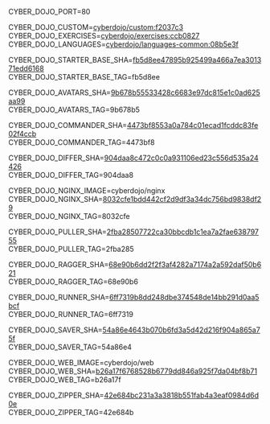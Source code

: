 
CYBER_DOJO_PORT=80<br/>

CYBER_DOJO_CUSTOM=[cyberdojo/custom:f2037c3](https://github.com/cyber-dojo/custom/commit/f2037c3d3e5af7be12c8f38580f948f641d50d72)<br/>
CYBER_DOJO_EXERCISES=[cyberdojo/exercises:ccb0827](https://github.com/cyber-dojo/exercises/commit/ccb0827ca299fc76b69d22986b4223dbc53d4c68)<br/>
CYBER_DOJO_LANGUAGES=[cyberdojo/languages-common:08b5e3f](https://github.com/cyber-dojo/languages/commit/08b5e3f0468fe3cb7f645049c1cee74a94f8d4c6)<br/>

CYBER_DOJO_STARTER_BASE_SHA=[fb5d8ee47895b925499a466a7ea301371edd6168](https://github.com/cyber-dojo/starter-base/commit/fb5d8ee47895b925499a466a7ea301371edd6168)<br/>
CYBER_DOJO_STARTER_BASE_TAG=fb5d8ee<br/>

CYBER_DOJO_AVATARS_SHA=[9b678b55533428c6683e97dc815e1c0ad625aa99](https://github.com/cyber-dojo/avatars/commit/9b678b55533428c6683e97dc815e1c0ad625aa99)<br/>
CYBER_DOJO_AVATARS_TAG=9b678b5<br/>

CYBER_DOJO_COMMANDER_SHA=[4473bf8553a0a784c01ecad1fcddc83fe02f4ccb](https://github.com/cyber-dojo/commander/commit/4473bf8553a0a784c01ecad1fcddc83fe02f4ccb)<br/>
CYBER_DOJO_COMMANDER_TAG=4473bf8<br/>

CYBER_DOJO_DIFFER_SHA=[904daa8c472c0c0a931106ed23c556d535a24426](https://github.com/cyber-dojo/differ/commit/904daa8c472c0c0a931106ed23c556d535a24426)<br/>
CYBER_DOJO_DIFFER_TAG=904daa8<br/>

CYBER_DOJO_NGINX_IMAGE=cyberdojo/nginx
CYBER_DOJO_NGINX_SHA=[8032cfe1bdd442cf2d9df3a34dc756bd9838df29](https://github.com/cyber-dojo/nginx/commit/8032cfe1bdd442cf2d9df3a34dc756bd9838df29)<br/>
CYBER_DOJO_NGINX_TAG=8032cfe<br/>

CYBER_DOJO_PULLER_SHA=[2fba28507722ca30bbcdb1c1ea7a2fae63879755](https://github.com/cyber-dojo/puller/commit/2fba28507722ca30bbcdb1c1ea7a2fae63879755)<br/>
CYBER_DOJO_PULLER_TAG=2fba285<br/>

CYBER_DOJO_RAGGER_SHA=[68e90b6dd2f2f3af4282a7174a2a592daf50b621](https://github.com/cyber-dojo/ragger/commit/68e90b6dd2f2f3af4282a7174a2a592daf50b621)<br/>
CYBER_DOJO_RAGGER_TAG=68e90b6<br/>

CYBER_DOJO_RUNNER_SHA=[6ff7319b8dd248dbe374548de14bb291d0aa5bcf](https://github.com/cyber-dojo/runner/commit/6ff7319b8dd248dbe374548de14bb291d0aa5bcf)<br/>
CYBER_DOJO_RUNNER_TAG=6ff7319<br/>

CYBER_DOJO_SAVER_SHA=[54a86e4643b070b6fd3a5d42d216f904a865a75f](https://github.com/cyber-dojo/saver/commit/54a86e4643b070b6fd3a5d42d216f904a865a75f)<br/>
CYBER_DOJO_SAVER_TAG=54a86e4<br/>

CYBER_DOJO_WEB_IMAGE=cyberdojo/web
CYBER_DOJO_WEB_SHA=[b26a17f6768528b6779dd846a925f7da04bf8b71](https://github.com/cyber-dojo/web/commit/b26a17f6768528b6779dd846a925f7da04bf8b71)<br/>
CYBER_DOJO_WEB_TAG=b26a17f<br/>

CYBER_DOJO_ZIPPER_SHA=[42e684bc231a3a3818b551fab4a3eaf0984d6d0e](https://github.com/cyber-dojo/zipper/commit/42e684bc231a3a3818b551fab4a3eaf0984d6d0e)<br/>
CYBER_DOJO_ZIPPER_TAG=42e684b<br/>
